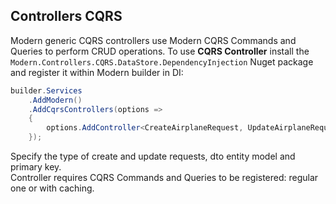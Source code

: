 ## Controllers CQRS
Modern generic CQRS controllers use Modern CQRS Commands and Queries to perform CRUD operations.
To use **CQRS Controller** install the `Modern.Controllers.CQRS.DataStore.DependencyInjection` Nuget package and register it within Modern builder in DI:
```csharp
builder.Services
    .AddModern()
    .AddCqrsControllers(options =>
    {
        options.AddController<CreateAirplaneRequest, UpdateAirplaneRequest, AirplaneDto, AirplaneDbo, long>();
    });
```
Specify the type of create and update requests, dto entity model and primary key.\
Controller requires CQRS Commands and Queries to be registered: regular one or with caching.